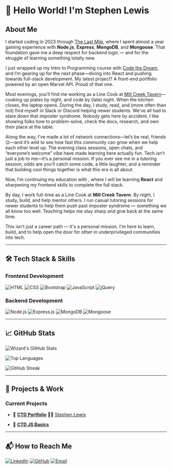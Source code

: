 # 👋 Hello World! I'm Stephen Lewis 
## About Me 
  I started coding in 2023 through [The Last Mile](https://thelastmile.org/), where I spent almost a year gaining experience with **Node.js**, **Express**, **MongoDB**, and **Mongoose**. That foundation gave me a deep respect for backend logic — and for the struggle of learning something totally new.

I just wrapped up my Intro to Programming course with [Code the Dream](https://codethedream.org/), and I’m gearing up for the next phase—diving into React and pushing towards full-stack development.  My latest project? A front-end portfolio powered by an open Marvel API. Proud of that one.

Most evenings, you’ll find me working as a Line Cook at [Mill Creek Tavern](http://themillcreektavern.com)—cooking up plates by night, and code by (late) night. When the kitchen closes, the laptop opens.  During the day, I study, read, and (more often than not) find myself in Slack or Discord helping newer students.  We’ve all had to stare down that imposter syndrome. Nobody gets here by accident. I like showing folks how to problem-solve, check the docs, research, and own their place at the table.

Along the way, I’ve made a lot of network connections—let’s be real, friends 😉—and it’s wild to see how fast this community can grow when we help each other level up.
The evening class sessions, open chats, and “everyone’s welcome” vibe have made learning here actually fun. Tech isn’t just a job to me—it’s a personal mission.
If you ever see me in a tutoring session, odds are you’ll catch some code, a little laughter, and a reminder that building cool things together is what this era is all about.






Now, I’m continuing my education with , where I will be learning **React** and sharpening my frontend skills to complete the full stack.

By day, I work full-time as a Line Cook at **Mill Creek Tavern**. By night, I study, build, and help mentor others. I run casual tutoring sessions for newer students to help them push past imposter syndrome — something we all know too well. Teaching helps me stay sharp and give back at the same time.

This isn't just a career path — it's a personal mission. I'm here to learn, build, and to help open the door for other in underprivileged communities into tech.

--- 

## 🛠️ Tech Stack & Skills 
  ### **Frontend Development** 
  ![HTML](https://img.shields.io/badge/HTML5-E34F26?style=for-the-badge&logo=html5&logoColor=white) 
  ![CSS](https://img.shields.io/badge/CSS3-1572B6?style=for-the-badge&logo=css3&logoColor=white) 
  ![Bootstrap](https://img.shields.io/badge/Bootstrap-7952B3?style=for-the-badge&logo=bootstrap&logoColor=white)
  ![JavaScript](https://img.shields.io/badge/JavaScript-F7DF1E?style=for-the-badge&logo=javascript&logoColor=black) 
  ![jQuery](https://img.shields.io/badge/jQuery-0769AD?style=for-the-badge&logo=jquery&logoColor=white) 
  ### **Backend Development** 
  ![Node.js](https://img.shields.io/badge/Node.js-339933?style=for-the-badge&logo=nodedotjs&logoColor=white) 
  ![Express.js](https://img.shields.io/badge/Express.js-000000?style=for-the-badge&logo=express&logoColor=white) 
  ![MongoDB](https://img.shields.io/badge/MongoDB-4EA94B?style=for-the-badge&logo=mongodb&logoColor=white) 
  ![Mongoose](https://img.shields.io/badge/Mongoose-880000?style=for-the-badge&logo=mongodb&logoColor=white)

--- 
## 📈 GitHub Stats
![Wizard's GitHub Stats](https://github-readme-stats.vercel.app/api?username=WizardOfWhimsical&show_icons=true&theme=tokyonight)

<!-- Top languages -->
![Top Languages](https://github-readme-stats.vercel.app/api/top-langs/?username=WizardOfWhimsical&layout=compact&theme=tokyonight&hide_border=true)

<!-- Streak stats (optional) -->
![GitHub Streak](https://streak-stats.demolab.com/?user=WizardOfWhimsical&theme=tokyonight)

--- 

## 🌟 Projects & Work
### **Current Projects** 
- 🌙 **[CTD Portfolio](https://github.com/WizardOfWhimsical/Stephen-R-Lewis-Luna)** :technologist: [Stephen Lewis](https://wizardofwhimsical.github.io/Stephen-R-Lewis-Luna/)
<!-- - 💻 **[Full Back-End Write](https://github.com/WizardOfWhimsical/SodaDiner)** -->
- 🤝 **[CTD JS Basics](https://github.com/WizardOfWhimsical/CTD)**

---

## 📬 How to Reach Me
[![LinkedIn](https://img.shields.io/badge/LinkedIn-0077B5?style=for-the-badge&logo=linkedin&logoColor=green)](https://www.linkedin.com/in/stephen.r.lewis/)
[![GitHub](https://img.shields.io/badge/GitHub-181717?style=for-the-badge&logo=github&logoColor=green)](https://github.com/WizardOfWhimsical)
[![Email](https://img.shields.io/badge/Email-D14836?style=for-the-badge&logo=gmail&logoColor=green)](mailto:st.rayis1085@gmail.com)




